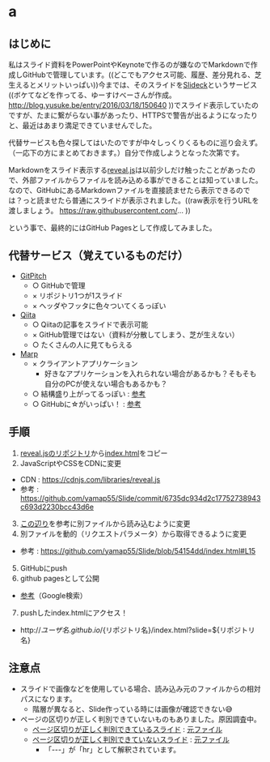 # a
## はじめに
私はスライド資料をPowerPointやKeynoteで作るのが嫌なのでMarkdownで作成しGitHubで管理しています。((どこでもアクセス可能、履歴、差分見れる、芝生えるとメリットいっぱい))今までは、そのスライドを[Slideck](https://slideck.io/)というサービス((ボケてなどを作ってる、ゆーすけべーさんが作成。 http://blog.yusuke.be/entry/2016/03/18/150640 ))でスライド表示していたのですが、たまに繋がらない事があったり、HTTPSで警告が出るようになったりと、最近はあまり満足できていませんでした。

代替サービスも色々探してはいたのですが中々しっくりくるものに巡り会えず。（一応下の方にまとめておきます。）自分で作成しようとなった次第です。

Markdownをスライド表示する[reveal.js](https://github.com/hakimel/reveal.js/)は以前少しだけ触ったことがあったので、外部ファイルからファイルを読み込める事ができることは知っていました。なので、GitHubにあるMarkdownファイルを直接読ませたら表示できるのでは？っと読ませたら普通にスライドが表示されました。((raw表示を行うURLを渡しましょう。 https://raw.githubusercontent.com/... ))

という事で、最終的にはGitHub Pagesとして作成してみました。

## 代替サービス（覚えているものだけ）
- [GitPitch](https://gitpitch.com/)
  - ○ GitHubで管理
  - × リポジトリ1つが1スライド
  - × ヘッダやフッタに色々ついてくるっぽい
- [Qiita](http://qiita.com/)
  - ○ Qiitaの記事をスライドで表示可能
  - × GitHub管理ではない（資料が分散してしまう、芝が生えない）
  - ○ たくさんの人に見てもらえる
- [Marp](https://yhatt.github.io/marp/)
  - × クライアントアプリケーション
    - 好きなアプリケーションを入れられない場合があるかも？そもそも自分のPCが使えない場合もあるかも？
  - ○ 結構盛り上がってるっぽい : [参考](http://qiita.com/yhatt/items/0bf65699a538d5508c33)
  - ○ GitHubに☆がいっぱい！ : [参考](https://github.com/yhatt/marp/)

## 手順
1. [reveal.jsのリポジトリ](https://github.com/hakimel/reveal.js/)から[index.html](https://raw.githubusercontent.com/hakimel/reveal.js/master/index.html)をコピー
2. JavaScriptやCSSをCDNに変更
  - CDN : https://cdnjs.com/libraries/reveal.js
  - 参考 : https://github.com/yamap55/Slide/commit/6735dc934d2c17752738943c693d2230bcc43d6e
3. [この辺り](https://github.com/hakimel/reveal.js/#external-markdown)を参考に別ファイルから読み込むように変更
4. 別ファイルを動的（リクエストパラメータ）から取得できるように変更
  - 参考 : https://github.com/yamap55/Slide/blob/54154dd/index.html#L15
5. GitHubにpush
6. github pagesとして公開
  - [参考](https://www.google.co.jp/search?q=github+pages)（Google検索）
7. pushしたindex.htmlにアクセス！
  - http://${ユーザ名}.github.io/${リポジトリ名}/index.html?slide=${リポジトリ名}

## 注意点
- スライドで画像などを使用している場合、読み込み元のファイルからの相対パスになります。
  - 階層が異なると、Slide作っている時には画像が確認できない😅
- ページの区切りが正しく判別できていないものもありました。原因調査中。
  - [ページ区切りが正しく判別できているスライド](http://yamap55.github.io/Slide/index.html?slide=20170823/firstGroovy.md) : [元ファイル](https://github.com/yamap55/Slide/blob/master/20170823/firstGroovy.md)
  - [ページ区切りが正しく判別できていないスライド](http://yamap55.github.io/Slide/index.html?slide=20170113/first_mac.md) : [元ファイル](https://github.com/yamap55/Slide/blob/master/20170113/first_mac.md)
    - 「---」が「hr」として解釈されています。
